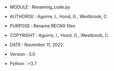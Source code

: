 - MODULE        : Renaming_code.py
- AUTHOR(S)     : Aguirre, I., Hood, G., Westbrook, C.
- PURPOSE       : Rename RECNX files
               
- COPYRIGHT     : Aguirre, I., Hood, G., Westbrook, C.

- DATE          : November 11, 2022.
- Version       : 3.0
- Python        : >3.7


